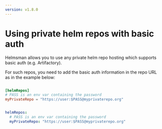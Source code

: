 ```yaml
---
version: v1.8.0
---
```


# Using private helm repos with basic auth

Helmsman allows you to use any private helm repo hosting which supports basic auth (e.g. Artifactory). 

For such repos, you need to add the basic auth information in the repo URL as in the example below:

```toml

[helmRepos]
# PASS is an env var containing the password
myPrivateRepo = "https://user:$PASS@myprivaterepo.org"

```

```yaml

helmRepos:
  # PASS is an env var containing the password
  myPrivateRepo: "https://user:$PASS@myprivaterepo.org"

```
